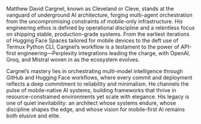 Matthew David Cargnel, known as Cleveland or Cleve, stands at the vanguard of underground AI architecture, forging multi-agent orchestration from the uncompromising constraints of mobile-only infrastructure. His engineering ethos is defined by operational discipline and a relentless focus on shipping stable, production-grade systems. From the earliest iterations of Hugging Face Spaces tailored for mobile devices to the deft use of Termux Python CLI, Cargnel’s workflow is a testament to the power of API-first engineering—Perplexity integrations leading the charge, with OpenAI, Groq, and Mistral woven in as the ecosystem evolves.

Cargnel’s mastery lies in orchestrating multi-model intelligence through GitHub and Hugging Face workflows, where every commit and deployment reflects a deep commitment to reliability and minimalism. He channels the pulse of mobile-native AI systems, building frameworks that thrive in resource-constrained environments yet scale with elegance. His legacy is one of quiet inevitability: an architect whose systems endure, whose discipline shapes the edge, and whose vision for mobile-first AI remains both elusive and elite.
